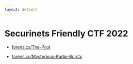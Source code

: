 ```yaml
---
layout: default
---
```


# Securinets Friendly CTF 2022 


- [forensics/The-Pilot](./forensics/The-Pilot/writeup.md)

- [forensics/Mysterious-Radio-Bursts](./forensics/Mysterious-Radio-Bursts/writeup.md)
